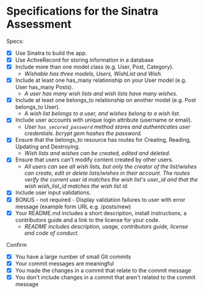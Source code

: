 
# Specifications for the Sinatra Assessment

Specs:
- [x] Use Sinatra to build the app.
- [x] Use ActiveRecord for storing information in a database
- [x] Include more than one model class (e.g. User, Post, Category).
  - *Wishable has three models, Users, WishList and Wish.*
- [x] Include at least one has_many relationship on your User model (e.g. User has_many Posts).
  - *A user has many wish lists and wish lists have many wishes.*
- [x] Include at least one belongs_to relationship on another model (e.g. Post belongs_to User).
  - *A wish list belongs to a user, and wishes belong to a wish list.*
- [x] Include user accounts with unique login attribute (username or email).
  - *User `has_secured_password` method stores and authenticates user credentials. bcrypt gem hashes the password.*
- [x] Ensure that the belongs_to resource has routes for Creating, Reading, Updating and Destroying.
  - *Wish lists and wishes can be created, edited and deleted.*
- [x] Ensure that users can't modify content created by other users.
  - *All users can see all wish lists, but only the creator of the list/wishes can create, edit or delete lists/wishes in their account. The routes verify the current user id matches the wish list's user_id and that the wish wish_list_id matches the wish list id.*
- [x] Include user input validations.
- [x] BONUS - not required - Display validation failures to user with error message (example form URL e.g. /posts/new)
- [x] Your README.md includes a short description, install instructions, a contributors guide and a link to the license for your code.
  - *README includes description, usage, contributors guide, license and code of conduct.*

Confirm
- [x] You have a large number of small Git commits
- [x] Your commit messages are meaningful
- [x] You made the changes in a commit that relate to the commit message
- [x] You don't include changes in a commit that aren't related to the commit message
